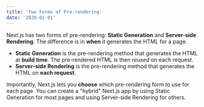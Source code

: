 ```yaml
---
title: 'Two Forms of Pre-rendering'
date: '2020-01-01'
---
```


Next.js has two forms of pre-rendering: **Static
Generation** and **Server-side Rendering**. The difference
is in **when** it generates the HTML for a page.

- **Static Generation** is the pre-rendering method that
  generates the HTML at **build time**. The pre-rendered
  HTML is then _reused_ on each request.
- **Server-side Rendering** is the pre-rendering method that
  generates the HTML on **each request**.

Importantly, Next.js lets you **choose** which pre-rendering
form to use for each page. You can create a "hybrid" Next.js
app by using Static Generation for most pages and using
Server-side Rendering for others.

